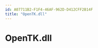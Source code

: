```yaml
---
id: A07711B2-F1F4-46AF-962D-D412CFF2B14F
title: "OpenTK.dll"
---
```


<a name="OpenTK.dll" class="injected"></a>


# OpenTK.dll
